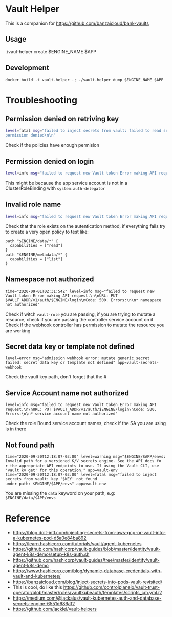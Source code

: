 # Vault Helper

This is a companion for https://github.com/banzaicloud/bank-vaults

## Usage

./vaul-helper create $ENGINE_NAME $APP

## Development

`docker build -t vault-helper .; ./vault-helper dump $ENGINE_NAME $APP`

# Troubleshooting

## Permission denied on retriving key

```sh
level=fatal msg="failed to inject secrets from vault: failed to read secret from path: $ENGINE_NAME/data/$PATH: Error making API request.\n\nURL: GET https://$VAULT_ADDR/v1/$ENGINE_NAME/data/$PATH?version=-1\nCode: 403. Errors:\n\n* 1 error occurred:\n\t*
permission denied\n\n"
```

Check if the policies have enough permision

## Permission denied on login

```sh
level=info msg="failed to request new Vault token Error making API request.\n\nURL: PUT https://$VAULT_ADDR/v1/auth/$ENGINE_NAME/login\nCode: 403. Errors:\n\n* permission denied"
```

This might be because the app service account is not in a ClusterRoleBinding with `system:auth-delegator`


## Invalid role name

```sh
level=info msg="failed to request new Vault token Error making API request.\n\nURL: PUT https://$VAULT_ADDR/v1/auth/$ENGINE_NAME/login\nCode: 400. Errors:\n\n* invalid role name \"$APP\""
```

Check that the role exists on the autentication method, if everything fails try to create a very open policy to test like:
```
path "$ENGINE/data/*" {
  capabilities = ["read"]
}
path "$ENGINE/metadata/*" {
  capabilities = ["list"]
}
```

## Namespace not authorized

```
time="2020-09-01T02:31:54Z" level=info msg="failed to request new Vault token Error making API request.\n\nURL: PUT $VAULT_ADDR/v1/auth/$ENGINE/login\nCode: 500. Errors:\n\n* namespace not authorized"
```
Check if witch `vault-role` you are passing, if you are trying to mutate a resource, check if you are passing the controller service account on it
Check if the webhook controller has permission to mutate the resource you are working

## Secret data key or template not defined

```
level=error msg="admission webhook error: mutate generic secret failed: secret data key or template not defined" app=vault-secrets-webhook
```
Check the vault key path, don't forget that the #


## Service Account name not authorized

```
level=info msg="failed to request new Vault token Error making API request.\n\nURL: PUT $VAULT_ADDR/v1/auth/$ENGINE/login\nCode: 500. Errors:\n\n* service account name not authorized"
```

Check the role Bound service account names, check if the SA you are using is in there


## Not found path

```
time="2020-09-30T12:18:07-03:00" level=warning msg="$ENGINE/$APP/envs: Invalid path for a versioned K/V secrets engine. See the API docs fo
r the appropriate API endpoints to use. If using the Vault CLI, use 'vault kv get' for this operation." app=vault-env
time="2020-09-30T12:18:07-03:00" level=fatal msg="failed to inject secrets from vault: key '$KEY' not found
under path: $ENGINE/$APP/envs" app=vault-env
```
You are missing the `data` keyword on your path, e.g: `$ENGINE/data/$APP/envs`


# Reference

- https://blog.doit-intl.com/injecting-secrets-from-aws-gcp-or-vault-into-a-kubernetes-pod-d5a0e84ba892
- https://learn.hashicorp.com/tutorials/vault/agent-kubernetes
- https://github.com/hashicorp/vault-guides/blob/master/identity/vault-agent-k8s-demo/setup-k8s-auth.sh
- https://github.com/hashicorp/vault-guides/tree/master/identity/vault-agent-k8s-demo
- https://www.hashicorp.com/blog/dynamic-database-credentials-with-vault-and-kubernetes/
- https://banzaicloud.com/blog/inject-secrets-into-pods-vault-revisited/
- This is cool, do like this https://github.com/controlplaneio/vault-trust-operator/blob/master/roles/vaultkubeauth/templates/scripts_cm.yml.j2
- https://medium.com/@jackalus/vault-kubernetes-auth-and-database-secrets-engine-6551d686a12
- https://github.com/jacklei/vault-helpers
